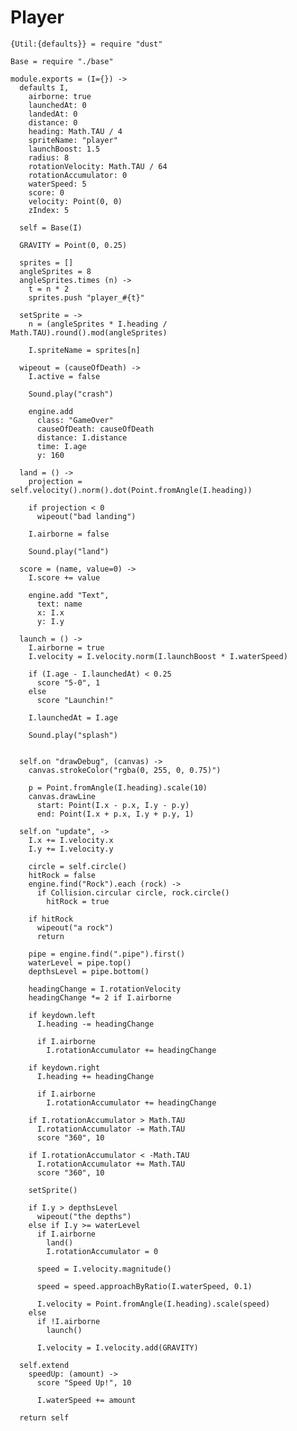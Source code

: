 Player
======

    {Util:{defaults}} = require "dust"

    Base = require "./base"

    module.exports = (I={}) ->
      defaults I,
        airborne: true
        launchedAt: 0
        landedAt: 0
        distance: 0
        heading: Math.TAU / 4
        spriteName: "player"
        launchBoost: 1.5
        radius: 8
        rotationVelocity: Math.TAU / 64
        rotationAccumulator: 0
        waterSpeed: 5
        score: 0
        velocity: Point(0, 0)
        zIndex: 5

      self = Base(I)

      GRAVITY = Point(0, 0.25)

      sprites = []
      angleSprites = 8
      angleSprites.times (n) ->
        t = n * 2
        sprites.push "player_#{t}"

      setSprite = ->
        n = (angleSprites * I.heading / Math.TAU).round().mod(angleSprites)

        I.spriteName = sprites[n]

      wipeout = (causeOfDeath) ->
        I.active = false

        Sound.play("crash")

        engine.add
          class: "GameOver"
          causeOfDeath: causeOfDeath
          distance: I.distance
          time: I.age
          y: 160

      land = () ->
        projection = self.velocity().norm().dot(Point.fromAngle(I.heading))

        if projection < 0
          wipeout("bad landing")

        I.airborne = false

        Sound.play("land")

      score = (name, value=0) ->
        I.score += value

        engine.add "Text",
          text: name
          x: I.x
          y: I.y

      launch = () ->
        I.airborne = true
        I.velocity = I.velocity.norm(I.launchBoost * I.waterSpeed)

        if (I.age - I.launchedAt) < 0.25
          score "5-0", 1
        else
          score "Launchin!"

        I.launchedAt = I.age

        Sound.play("splash")
        

      self.on "drawDebug", (canvas) ->
        canvas.strokeColor("rgba(0, 255, 0, 0.75)")

        p = Point.fromAngle(I.heading).scale(10)
        canvas.drawLine
          start: Point(I.x - p.x, I.y - p.y)
          end: Point(I.x + p.x, I.y + p.y, 1)

      self.on "update", ->
        I.x += I.velocity.x
        I.y += I.velocity.y

        circle = self.circle()
        hitRock = false
        engine.find("Rock").each (rock) ->
          if Collision.circular circle, rock.circle()
            hitRock = true

        if hitRock
          wipeout("a rock")
          return

        pipe = engine.find(".pipe").first()
        waterLevel = pipe.top()
        depthsLevel = pipe.bottom()

        headingChange = I.rotationVelocity
        headingChange *= 2 if I.airborne

        if keydown.left
          I.heading -= headingChange
          
          if I.airborne
            I.rotationAccumulator += headingChange

        if keydown.right
          I.heading += headingChange

          if I.airborne
            I.rotationAccumulator += headingChange
        
        if I.rotationAccumulator > Math.TAU
          I.rotationAccumulator -= Math.TAU
          score "360", 10

        if I.rotationAccumulator < -Math.TAU
          I.rotationAccumulator += Math.TAU
          score "360", 10

        setSprite()

        if I.y > depthsLevel
          wipeout("the depths")
        else if I.y >= waterLevel
          if I.airborne
            land()
            I.rotationAccumulator = 0

          speed = I.velocity.magnitude()

          speed = speed.approachByRatio(I.waterSpeed, 0.1)

          I.velocity = Point.fromAngle(I.heading).scale(speed)
        else
          if !I.airborne
            launch()

          I.velocity = I.velocity.add(GRAVITY)

      self.extend
        speedUp: (amount) ->
          score "Speed Up!", 10

          I.waterSpeed += amount

      return self
